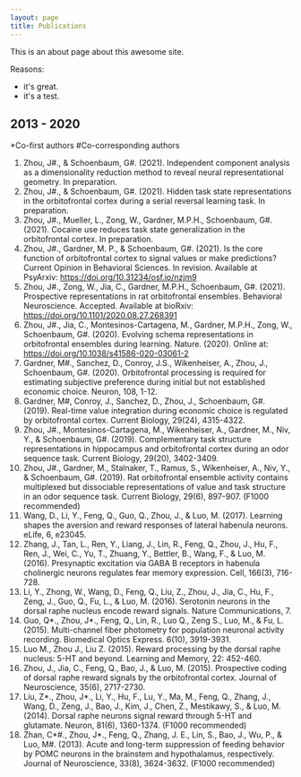 ```yaml
---
layout: page
title: Publications
---
```


This is an about page about this awesome site.

Reasons:
- it's great.
- it's a test.


## 2013 - 2020

*Co-first authors
#Co-corresponding authors

1.	Zhou, J#., & Schoenbaum, G#. (2021). Independent component analysis as a dimensionality reduction method to reveal neural representational geometry. In preparation.
2.	Zhou, J#., & Schoenbaum, G#. (2021). Hidden task state representations in the orbitofrontal cortex during a serial reversal learning task. In preparation.
3.	Zhou, J#., Mueller, L., Zong, W., Gardner, M.P.H., Schoenbaum, G#. (2021). Cocaine use reduces task state generalization in the orbitofrontal cortex. In preparation.
4.	Zhou, J#., Gardner, M. P., & Schoenbaum, G#. (2021). Is the core function of orbitofrontal cortex to signal values or make predictions? Current Opinion in Behavioral Sciences. In revision. Available at PsyArxiv: https://doi.org/10.31234/osf.io/nzjm9
5.	Zhou, J#., Zong, W., Jia, C., Gardner, M.P.H., Schoenbaum, G#. (2021). Prospective representations in rat orbitofrontal ensembles. Behavioral Neuroscience. Accepted. Available at bioRxiv: https://doi.org/10.1101/2020.08.27.268391
6.	Zhou, J#., Jia, C., Montesinos-Cartagena, M., Gardner, M.P.H., Zong, W., Schoenbaum, G#. (2020). Evolving schema representations in orbitofrontal ensembles during learning. Nature. (2020). Online at: https://doi.org/10.1038/s41586-020-03061-2
7.	Gardner, M#., Sanchez, D., Conroy, J.S., Wikenheiser, A., Zhou, J., Schoenbaum, G#. (2020). Orbitofrontal processing is required for estimating subjective preference during initial but not established economic choice. Neuron, 108, 1-12.
8.	Gardner, M#, Conroy, J., Sanchez, D., Zhou, J., Schoenbaum, G#. (2019). Real-time value integration during economic choice is regulated by orbitofrontal cortex. Current Biology, 29(24), 4315-4322.
9.	Zhou, J#., Montesinos-Cartagena, M., Wikenheiser, A., Gardner, M., Niv, Y., & Schoenbaum, G#. (2019). Complementary task structure representations in hippocampus and orbitofrontal cortex during an odor sequence task. Current Biology, 29(20), 3402-3409.
10.	Zhou, J#., Gardner, M., Stalnaker, T., Ramus, S., Wikenheiser, A., Niv, Y., & Schoenbaum, G#. (2019). Rat orbitofrontal ensemble activity contains multiplexed but dissociable representations of value and task structure in an odor sequence task. Current Biology, 29(6), 897-907. (F1000 recommended)
11.	Wang, D., Li, Y., Feng, Q., Guo, Q., Zhou, J., & Luo, M. (2017). Learning shapes the aversion and reward responses of lateral habenula neurons. eLife, 6, e23045.
12.	Zhang, J., Tan, L., Ren, Y., Liang, J., Lin, R., Feng, Q., Zhou, J., Hu, F., Ren, J., Wei, C., Yu, T., Zhuang, Y., Bettler, B., Wang, F., & Luo, M. (2016). Presynaptic excitation via GABA B receptors in habenula cholinergic neurons regulates fear memory expression. Cell, 166(3), 716-728.
13.	Li, Y., Zhong, W., Wang, D., Feng, Q., Liu, Z., Zhou, J., Jia, C., Hu, F., Zeng, J., Guo, Q., Fu, L., & Luo, M. (2016). Serotonin neurons in the dorsal raphe nucleus encode reward signals. Nature Communications, 7.
14.	Guo, Q*., Zhou, J*., Feng, Q., Lin, R., Luo Q., Zeng S., Luo, M., & Fu, L. (2015). Multi-channel fiber photometry for population neuronal activity recording. Biomedical Optics Express. 6(10), 3919-3931.
15.	Luo M., Zhou J., Liu Z. (2015). Reward processing by the dorsal raphe nucleus: 5-HT and beyond. Learning and Memory, 22: 452-460.
16.	Zhou, J., Jia, C., Feng, Q., Bao, J., & Luo, M. (2015). Prospective coding of dorsal raphe reward signals by the orbitofrontal cortex. Journal of Neuroscience, 35(6), 2717-2730.
17.	Liu, Z*., Zhou, J*., Li, Y., Hu, F., Lu, Y., Ma, M., Feng, Q., Zhang, J., Wang, D., Zeng, J., Bao, J., Kim, J., Chen, Z., Mestikawy, S., & Luo, M. (2014). Dorsal raphe neurons signal reward through 5-HT and glutamate. Neuron, 81(6), 1360-1374. (F1000 recommended)
18.	Zhan, C*#., Zhou, J*., Feng, Q., Zhang, J. E., Lin, S., Bao, J., Wu, P., & Luo, M#. (2013). Acute and long-term suppression of feeding behavior by POMC neurons in the brainstem and hypothalamus, respectively. Journal of Neuroscience, 33(8), 3624-3632. (F1000 recommended)

